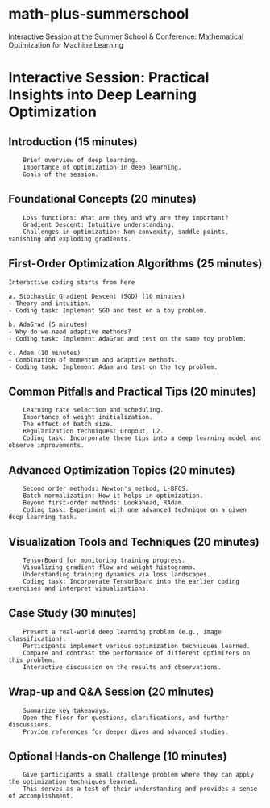 # math-plus-summerschool
Interactive Session at the Summer School &amp; Conference: Mathematical Optimization for Machine Learning

# Interactive Session: Practical Insights into Deep Learning Optimization

## Introduction (15 minutes)
        Brief overview of deep learning.
        Importance of optimization in deep learning.
        Goals of the session.

## Foundational Concepts (20 minutes)
        Loss functions: What are they and why are they important?
        Gradient Descent: Intuitive understanding.
        Challenges in optimization: Non-convexity, saddle points, vanishing and exploding gradients.

## First-Order Optimization Algorithms (25 minutes)

    Interactive coding starts from here

    a. Stochastic Gradient Descent (SGD) (10 minutes)
    - Theory and intuition.
    - Coding task: Implement SGD and test on a toy problem.

    b. AdaGrad (5 minutes)
    - Why do we need adaptive methods?
    - Coding task: Implement AdaGrad and test on the same toy problem.

    c. Adam (10 minutes)
    - Combination of momentum and adaptive methods.
    - Coding task: Implement Adam and test on the toy problem.

## Common Pitfalls and Practical Tips (20 minutes)
        Learning rate selection and scheduling.
        Importance of weight initialization.
        The effect of batch size.
        Regularization techniques: Dropout, L2.
        Coding task: Incorporate these tips into a deep learning model and observe improvements.

## Advanced Optimization Topics (20 minutes)
        Second order methods: Newton's method, L-BFGS.
        Batch normalization: How it helps in optimization.
        Beyond first-order methods: Lookahead, RAdam.
        Coding task: Experiment with one advanced technique on a given deep learning task.

## Visualization Tools and Techniques (20 minutes)
        TensorBoard for monitoring training progress.
        Visualizing gradient flow and weight histograms.
        Understanding training dynamics via loss landscapes.
        Coding task: Incorporate TensorBoard into the earlier coding exercises and interpret visualizations.

## Case Study (30 minutes)
        Present a real-world deep learning problem (e.g., image classification).
        Participants implement various optimization techniques learned.
        Compare and contrast the performance of different optimizers on this problem.
        Interactive discussion on the results and observations.

## Wrap-up and Q&A Session (20 minutes)
        Summarize key takeaways.
        Open the floor for questions, clarifications, and further discussions.
        Provide references for deeper dives and advanced studies.

## Optional Hands-on Challenge (10 minutes)
        Give participants a small challenge problem where they can apply the optimization techniques learned.
        This serves as a test of their understanding and provides a sense of accomplishment.